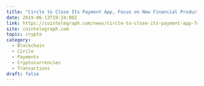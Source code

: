 ```yaml
---
title: "Circle to Close Its Payment App, Focus on New Financial Products"
date: 2019-06-13T19:24:00Z
link: https://cointelegraph.com/news/circle-to-close-its-payment-app-focus-on-new-financial-products?utm_medium=RSS&utm_source=hune
site: cointelegraph.com
topic: crypto
category:
  - Blockchain
  - Circle
  - Payments
  - Cryptocurrencies
  - Transactions
draft: false
---
```

